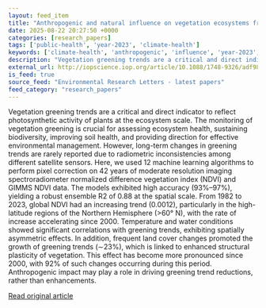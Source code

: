 ```yaml
---
layout: feed_item
title: "Anthropogenic and natural influence on vegetation ecosystems from 1982 to 2023"
date: 2025-08-22 20:27:50 +0000
categories: [research_papers]
tags: ['public-health', 'year-2023', 'climate-health']
keywords: ['climate-health', 'anthropogenic', 'influence', 'year-2023', 'public-health', 'natural']
description: "Vegetation greening trends are a critical and direct indicator to reflect photosynthetic activity of plants at the ecosystem scale"
external_url: http://iopscience.iop.org/article/10.1088/1748-9326/adf980
is_feed: true
source_feed: "Environmental Research Letters - latest papers"
feed_category: "research_papers"
---
```


Vegetation greening trends are a critical and direct indicator to reflect photosynthetic activity of plants at the ecosystem scale. The monitoring of vegetation greening is crucial for assessing ecosystem health, sustaining biodiversity, improving soil health, and providing direction for effective environmental management. However, long-term changes in greening trends are rarely reported due to radiometric inconsistencies among different satellite sensors. Here, we used 12 machine learning algorithms to perform pixel correction on 42 years of moderate resolution imaging spectroradiometer normalized difference vegetation index (NDVI) and GIMMS NDVI data. The models exhibited high accuracy (93%–97%), yielding a robust ensemble R2 of 0.88 at the spatial scale. From 1982 to 2023, global NDVI had an increasing trend (0.0012), particularly in the high-latitude regions of the Northern Hemisphere (>60° N), with the rate of increase accelerating since 2000. Temperature and water conditions showed significant correlations with greening trends, exhibiting spatially asymmetric effects. In addition, frequent land cover changes promoted the growth of greening trends (∼23%), which is linked to enhanced structural plasticity of vegetation. This effect has become more pronounced since 2000, with 92% of such changes occurring during this period. Anthropogenic impact may play a role in driving greening trend reductions, rather than enhancements.

[Read original article](http://iopscience.iop.org/article/10.1088/1748-9326/adf980)
